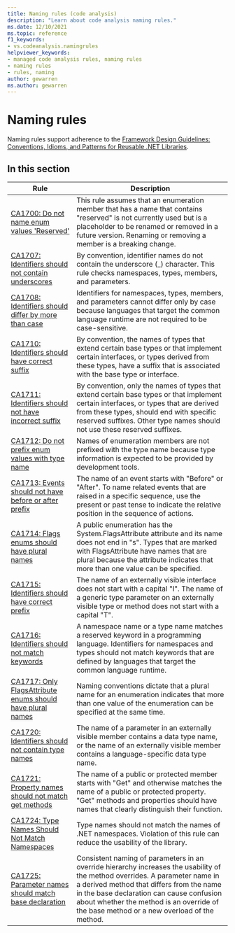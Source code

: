 ```yaml
---
title: Naming rules (code analysis)
description: "Learn about code analysis naming rules."
ms.date: 12/10/2021
ms.topic: reference
f1_keywords:
- vs.codeanalysis.namingrules
helpviewer_keywords:
- managed code analysis rules, naming rules
- naming rules
- rules, naming
author: gewarren
ms.author: gewarren
---
```

# Naming rules

Naming rules support adherence to the [Framework Design Guidelines: Conventions, Idioms, and Patterns for Reusable .NET Libraries](https://aka.ms/dotnet/framework-design-guidelines).

## In this section

| Rule | Description |
|--|--|
| [CA1700: Do not name enum values 'Reserved'](ca1700.md) | This rule assumes that an enumeration member that has a name that contains "reserved" is not currently used but is a placeholder to be renamed or removed in a future version. Renaming or removing a member is a breaking change. |
| [CA1707: Identifiers should not contain underscores](ca1707.md) | By convention, identifier names do not contain the underscore (_) character. This rule checks namespaces, types, members, and parameters. |
| [CA1708: Identifiers should differ by more than case](ca1708.md) | Identifiers for namespaces, types, members, and parameters cannot differ only by case because languages that target the common language runtime are not required to be case-sensitive. |
| [CA1710: Identifiers should have correct suffix](ca1710.md) | By convention, the names of types that extend certain base types or that implement certain interfaces, or types derived from these types, have a suffix that is associated with the base type or interface. |
| [CA1711: Identifiers should not have incorrect suffix](ca1711.md) | By convention, only the names of types that extend certain base types or that implement certain interfaces, or types that are derived from these types, should end with specific reserved suffixes. Other type names should not use these reserved suffixes. |
| [CA1712: Do not prefix enum values with type name](ca1712.md) | Names of enumeration members are not prefixed with the type name because type information is expected to be provided by development tools. |
| [CA1713: Events should not have before or after prefix](ca1713.md) | The name of an event starts with "Before" or "After". To name related events that are raised in a specific sequence, use the present or past tense to indicate the relative position in the sequence of actions. |
| [CA1714: Flags enums should have plural names](ca1714.md) | A public enumeration has the System.FlagsAttribute attribute and its name does not end in "s". Types that are marked with FlagsAttribute have names that are plural because the attribute indicates that more than one value can be specified. |
| [CA1715: Identifiers should have correct prefix](ca1715.md) | The name of an externally visible interface does not start with a capital "I".  The name of a generic type parameter on an externally visible type or method does not start with a capital "T". |
| [CA1716: Identifiers should not match keywords](ca1716.md) | A namespace name or a type name matches a reserved keyword in a programming language. Identifiers for namespaces and types should not match keywords that are defined by languages that target the common language runtime. |
| [CA1717: Only FlagsAttribute enums should have plural names](ca1717.md) | Naming conventions dictate that a plural name for an enumeration indicates that more than one value of the enumeration can be specified at the same time. |
| [CA1720: Identifiers should not contain type names](ca1720.md) | The name of a parameter in an externally visible member contains a data type name, or the name of an externally visible member contains a language-specific data type name. |
| [CA1721: Property names should not match get methods](ca1721.md) | The name of a public or protected member starts with "Get" and otherwise matches the name of a public or protected property. "Get" methods and properties should have names that clearly distinguish their function. |
| [CA1724: Type Names Should Not Match Namespaces](ca1724.md) | Type names should not match the names of .NET namespaces. Violation of this rule can reduce the usability of the library. |
| [CA1725: Parameter names should match base declaration](ca1725.md) | Consistent naming of parameters in an override hierarchy increases the usability of the method overrides. A parameter name in a derived method that differs from the name in the base declaration can cause confusion about whether the method is an override of the base method or a new overload of the method. |
